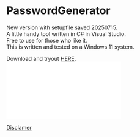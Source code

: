 # PasswordGenerator

New version with setupfile saved 20250715. </br>
A little handy tool written in C# in Visual Studio.</br>
Free to use for those who like it.</br>
This is written and tested on a Windows 11 system.</br>

Download and tryout [HERE](SetupPassWordGenerator20250715.msi).<br>
![BildNedladdning.png](SetupPassWordGenerator20250715.msi)

[Disclamer](disclamer.md)
